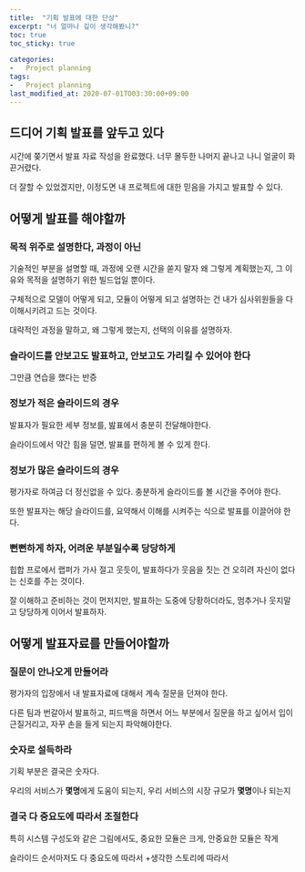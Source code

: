 ```yaml
---
title:  "기획 발표에 대한 단상"
excerpt: "너 얼마나 깊이 생각해봤니?"
toc: true
toc_sticky: true

categories:
-   Project planning
tags:
-   Project planning
last_modified_at: 2020-07-01TO03:30:00+09:00
---
```


## 드디어 기획 발표를 앞두고 있다

시간에 쫒기면서 발표 자료 작성을 완료했다.
너무 몰두한 나머지 끝나고 나니 얼굴이 화끈거렸다.

더 잘할 수 있었겠지만,
이정도면 내 프로젝트에 대한 믿음을 가지고 발표할 수 있다.

## 어떻게 발표를 해야할까

### 목적 위주로 설명한다, 과정이 아닌

기술적인 부분을 설명할 때,
과정에 오랜 시간을 쏟지 말자
왜 그렇게 계획했는지,
그 이유와 목적을 설명하기 위한 빌드업일 뿐이다.

구체적으로 모델이 어떻게 되고, 모듈이 어떻게 되고 설명하는 건
내가 심사위원들을 다 이해시키려고 드는 것이다.

대략적인 과정을 말하고,
왜 그렇게 했는지, 선택의 이유를 설명하자.

### 슬라이드를 안보고도 발표하고, 안보고도 가리킬 수 있어야 한다

그만큼 연습을 했다는 반증

### 정보가 적은 슬라이드의 경우

발표자가 필요한 세부 정보를,
밢표에서 충분히 전달해야한다.

슬라이드에서 약간 힘을 덜면,
발표를 편하게 볼 수 있게 한다.

### 정보가 많은 슬라이드의 경우

평가자로 하여금 더 정신없을 수 있다.
충분하게 슬라이드를 볼 시간을 주어야 한다.

또한 발표자는 해당 슬라이드를,
요약해서 이해를 시켜주는 식으로
발표를 이끌어야 한다.

### 뻔뻔하게 하자, 어려운 부분일수록 당당하게

힙합 프로에서 랩퍼가 가사 절고 웃듯이,
발표하다가 웃음을 짓는 건 오히려 자신이 없다는 신호를 주는 것이다.

잘 이해하고 준비하는 것이 먼저지만,
발표하는 도중에 당황하더라도,
멈추거나 웃지말고 당당하게 이어서 발표하자.

## 어떻게 발표자료를 만들어야할까

### 질문이 안나오게 만들어라

평가자의 입장에서 내 발표자료에 대해서 계속 질문을 던져야 한다.

다른 팀과 번갈아서 발표하고, 피드백을 하면서 어느 부분에서 질문을 하고 싶어서
입이 근질거리고, 자꾸 손을 들게 되는지 파악해야한다.

### 숫자로 설득하라

기획 부분은 결국은 숫자다.

우리의 서비스가 **몇명**에게 도움이 되는지,
우리 서비스의 시장 규모가 **몇명**이나 되는지

### 결국 다 중요도에 따라서 조절한다

특히 시스템 구성도와 같은 그림에서도,
중요한 모듈은 크게,
안중요한 모듈은 작게

슬라이드 순서마저도 다 중요도에 따라서
+생각한 스토리에 따라서
